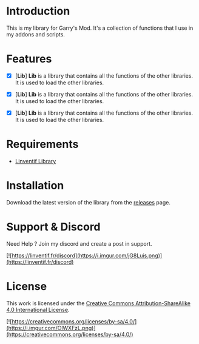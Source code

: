 # Introduction

This is my library for Garry's Mod. It's a collection of functions that I use in my addons and scripts.

# Features

- [x] [**Lib**] **Lib** is a library that contains all the functions of the other libraries. It is used to load the other libraries.

- [x] [**Lib**] **Lib** is a library that contains all the functions of the other libraries. It is used to load the other libraries.

- [x] [**Lib**] **Lib** is a library that contains all the functions of the other libraries. It is used to load the other libraries.

# Requirements

- [Linventif Library](https://github.com/linventif/gmod-lib)

# Installation

Download the latest version of the library from the [releases](https://linventif.fr/gmod-lib/releases) page.

# Support & Discord

Need Help ? Join my discord and create a post in support.

[![https://linventif.fr/discord](https://i.imgur.com/jG8Luis.png)](https://linventif.fr/discord)

# License

This work is licensed under the [Creative Commons Attribution-ShareAlike 4.0 International License](https://creativecommons.org/licenses/by-sa/4.0/).

[![https://creativecommons.org/licenses/by-sa/4.0/](https://i.imgur.com/OlWXFzL.png)](https://creativecommons.org/licenses/by-sa/4.0/)
